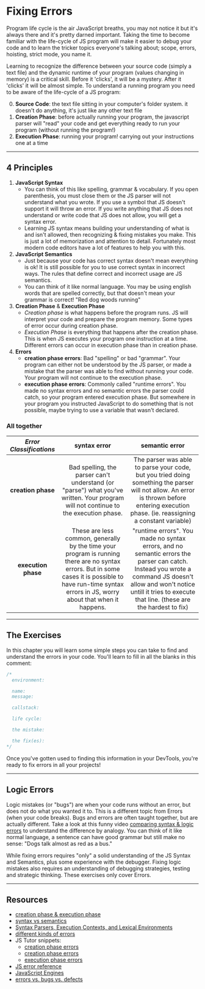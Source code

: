 # Fixing Errors

Program life cycle is the air JavaScript breaths, you may not notice it but it's always there and it's pretty darned important. Taking the time to become familiar with the life-cycle of JS program will make it easier to debug your code and to learn the tricker topics everyone's talking about; scope, errors, hoisting, strict mode, you name it.

Learning to recognize the difference between your source code (simply a text file) and the dynamic runtime of your program (values changing in memory) is a critical skill. Before it 'clicks', it will be a mystery. After it 'clicks' it will be almost simple. To understand a running program you need to be aware of the life-cycle of a JS program:

0. **Source Code**: the text file sitting in your computer's folder system. it doesn't do anything, it's just like any other text file
1. **Creation Phase**: before actually running your program, the javascript parser will "read" your code and get everything ready to run your program (without running the program!)
2. **Execution Phase**: running your program! carrying out your instructions one at a time

---

## 4 Principles

1. **JavaScript Syntax**
   - You can think of this like spelling, grammar & vocabulary. If you open parenthesis, you must close them or the JS parser will not understand what you wrote. If you use a symbol that JS doesn't support it will throw an error. If you write anything that JS does not understand or write code that JS does not allow, you will get a syntax error.
   - Learning JS syntax means building your understanding of what is and isn't allowed, then recognizing & fixing mistakes you make. This is just a lot of memorization and attention to detail. Fortunately most modern code editors have a lot of features to help you with this.
2. **JavaScript Semantics**
   - Just because your code has correct syntax doesn't mean everything is ok! It is still possible for you to use correct syntax in incorrect ways. The rules that define correct and incorrect usage are JS semantics.
   - You can think of it like normal language. You may be using english words that are spelled correctly, but that doesn't mean your grammar is correct! "Red dog woods running"
3. **Creation Phase** & **Execution Phase**
   - _Creation phase_ is what happens before the program runs. JS will interpret your code and prepare the program memory. Some types of error occur during creation phase.
   - _Execution Phase_ is everything that happens after the creation phase. This is when JS executes your program one instruction at a time. Different errors can occur in execution phase than in creation phase.
4. **Errors**
   - **creation phase errors**: Bad "spelling" or bad "grammar". Your program can either not be understood by the JS parser, or made a mistake that the parser was able to find without running your code. Your program will not continue to the execution phase.
   - **execution phase errors**: Commonly called "runtime errors". You made no syntax errors and no semantic errors the parser could catch, so your program entered execution phase. But somewhere in your program you instructed JavaScript to do something that is not possible, maybe trying to use a variable that wasn't declared.

### All together

| _Error Classifications_ | syntax error | semantic error |
| :-: | :-: | :-: |
| **creation phase** | Bad spelling, the parser can't understand (or "parse") what you've written. Your program will not continue to the execution phase. | The parser was able to parse your code, but you tried doing something the parser will not allow. An error is thrown before entering execution phase. (ie. reassigning a constant variable) |
| **execution phase** | These are less common, generally by the time your program is running there are no syntax errors. But in some cases it is possible to have run-time syntax errors in JS, worry about that when it happens. | "runtime errors". You made no syntax errors, and no semantic errors the parser can catch. Instead you wrote a command JS doesn't allow and won't notice untill it tries to execute that line. (these are the hardest to fix) |

---

## The Exercises

In this chapter you will learn some simple steps you can take to find and understand the errors in your code. You'll learn to fill in all the blanks in this comment:

```js
/*
  environment:

  name:
  message:

  callstack:

  life cycle:

  the mistake:

  the fix(es):
*/
```

Once you've gotten used to finding this information in your DevTools, you're ready to fix errors in all your projects!

---

## Logic Errors

Logic mistakes (or "bugs") are when your code runs without an error, but does not do what you wanted it to. This is a different topic from Errors (when your code breaks). Bugs and errors are often taught together, but are actually different. Take a look at this funny video [comparing syntax & logic errors](https://www.youtube.com/watch?v=tV0tQisuxPo) to understand the difference by analogy. You can think of it like normal language, a sentence can have good grammar but still make no sense: "Dogs talk almost as red as a bus."

While fixing errors requires "only" a solid understanding of the JS Syntax and Semantics, plus some experience with the debugger. Fixing logic mistakes also requires an understanding of debugging strategies, testing and strategic thinking. These exercises only cover Errors.

---

## Resources

- [creation phase & execution phase](https://www.youtube.com/watch?v=YID-HIdy1bk)
- [syntax vs semantics](https://www.youtube.com/watch?v=vP-mn62EF0o)
- [Syntax Parsers, Execution Contexts, and Lexical Environments](https://jsbeginners.com/understanding-the-weird-parts-notes-1/)
- [different kinds of errors](https://education.launchcode.org/intro-to-professional-web-dev/chapters/errors-and-debugging/categories-of-errors.html)
- JS Tutor snippets:
  - [creation phase errors](https://goo.gl/1Psxu7)
  - [creation phase errors](https://goo.gl/68af7H)
  - [execution phase errors](https://goo.gl/WzbmNE)
- [JS error reference](https://developer.mozilla.org/en-US/docs/Web/JavaScript/Reference/Errors)
- [JavaScript Engines](https://www.youtube.com/watch?v=BMKWdLX9w3M)
- [errors vs. bugs vs. defects](https://www.youtube.com/watch?v=pqSB3MrUtD4)
